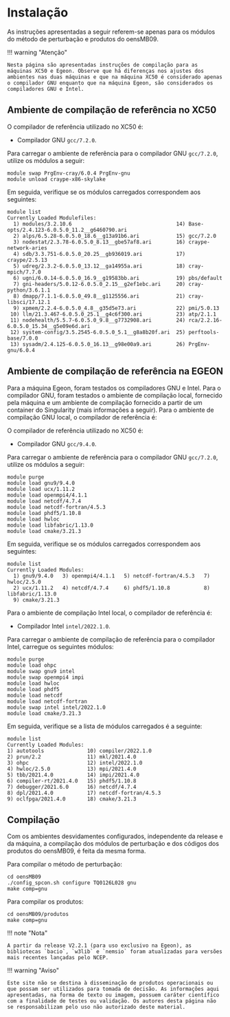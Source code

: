 # Instalação

As instruções apresentadas a seguir referem-se apenas para os módulos do método de perturbação e produtos do oensMB09.

!!! warning "Atenção"

    Nesta página são apresentadas instruções de compilação para as máquinas XC50 e Egeon. Observe que há diferenças nos ajustes dos ambientes nas duas máquinas e que na máquina XC50 é considerado apenas o compilador GNU enquanto que na máquina Egeon, são considerados os compiladores GNU e Intel.

## Ambiente de compilação de referência no XC50

O compilador de referência utilizado no XC50 é:

* Compilador GNU `gcc/7.2.0`.

Para carregar o ambiente de referência para o compilador GNU `gcc/7.2.0`, utilize os módulos a seguir:

```
module swap PrgEnv-cray/6.0.4 PrgEnv-gnu
module unload craype-x86-skylake
```

Em seguida, verifique se os módulos carregados correspondem aos seguintes:

```
module list
Currently Loaded Modulefiles:
  1) modules/3.2.10.6                                  14) Base-opts/2.4.123-6.0.5.0_11.2__g6460790.ari
  2) alps/6.5.28-6.0.5.0_18.6__g13a91b6.ari            15) gcc/7.2.0
  3) nodestat/2.3.78-6.0.5.0_8.13__gbe57af8.ari        16) craype-network-aries
  4) sdb/3.3.751-6.0.5.0_20.25__gb936019.ari           17) craype/2.5.13
  5) udreg/2.3.2-6.0.5.0_13.12__ga14955a.ari           18) cray-mpich/7.7.0
  6) ugni/6.0.14-6.0.5.0_16.9__g19583bb.ari            19) pbs/default
  7) gni-headers/5.0.12-6.0.5.0_2.15__g2ef1ebc.ari     20) cray-python/3.6.1.1
  8) dmapp/7.1.1-6.0.5.0_49.8__g1125556.ari            21) cray-libsci/17.12.1
  9) xpmem/2.2.4-6.0.5.0_4.8__g35d5e73.ari             22) pmi/5.0.13
 10) llm/21.3.467-6.0.5.0_25.1__g4c6f300.ari           23) atp/2.1.1
 11) nodehealth/5.5.7-6.0.5.0_9.8__g7732908.ari        24) rca/2.2.16-6.0.5.0_15.34__g5e09e6d.ari
 12) system-config/3.5.2545-6.0.5.0_5.1__g8a8b20f.ari  25) perftools-base/7.0.0
 13) sysadm/2.4.125-6.0.5.0_16.13__g98e00a9.ari        26) PrgEnv-gnu/6.0.4
```

## Ambiente de compilação de referência na EGEON

Para a máquina Egeon, foram testados os compiladores GNU e Intel. Para o compilador GNU, foram testados o ambiente de compilação local, fornecido pela máquina e um ambiente de compilação fornecido a partir de um container do Singularity (mais informações a seguir). Para o ambiente de compilação GNU local, o compilador de referência é:

O compilador de referência utilizado no XC50 é:

* Compilador GNU `gcc/9.4.0`.

Para carregar o ambiente de referência para o compilador GNU `gcc/7.2.0`, utilize os módulos a seguir:

```
module purge
module load gnu9/9.4.0
module load ucx/1.11.2
module load openmpi4/4.1.1
module load netcdf/4.7.4
module load netcdf-fortran/4.5.3
module load phdf5/1.10.8
module load hwloc
module load libfabric/1.13.0
module load cmake/3.21.3
```

Em seguida, verifique se os módulos carregados correspondem aos seguintes:

```
module list
Currently Loaded Modules:
  1) gnu9/9.4.0   3) openmpi4/4.1.1   5) netcdf-fortran/4.5.3   7) hwloc/2.5.0
  2) ucx/1.11.2   4) netcdf/4.7.4     6) phdf5/1.10.8           8) libfabric/1.13.0
  9) cmake/3.21.3
```

Para o ambiente de compilação Intel local, o compilador de referência é:

* Compilador Intel `intel/2022.1.0`.

Para carregar o ambiente de compilação de referência para o compilador Intel, carregue os seguintes módulos:

```
module purge
module load ohpc
module swap gnu9 intel
module swap openmpi4 impi
module load hwloc
module load phdf5
module load netcdf
module load netcdf-fortran
module swap intel intel/2022.1.0
module load cmake/3.21.3
```

Em seguida, verifique se a lista de módulos carregados é a seguinte:

```
module list
Currently Loaded Modules:
1) autotools              10) compiler/2022.1.0 
2) prun/2.2               11) mkl/2021.4.0
3) ohpc                   12) intel/2022.1.0
4) hwloc/2.5.0            13) mpi/2021.4.0
5) tbb/2021.4.0           14) impi/2021.4.0
6) compiler-rt/2021.4.0   15) phdf5/1.10.8
7) debugger/2021.6.0      16) netcdf/4.7.4
8) dpl/2021.4.0           17) netcdf-fortran/4.5.3
9) oclfpga/2021.4.0       18) cmake/3.21.3
```

## Compilação

Com os ambientes desvidamentes configurados, independente da release e da máquina, a compilação dos módulos de perturbação e dos códigos dos produtos do oensMB09, é feita da mesma forma.

Para compilar o método de perturbação:

```
cd oensMB09
./config_spcon.sh configure TQ0126L028 gnu
make comp=gnu
```

Para compilar os produtos:

```
cd oensMB09/produtos
make comp=gnu
```

!!! note "Nota"

    A partir da release V2.2.1 (para uso exclusivo na Egeon), as bibliotecas `bacio`, `w3lib` e `nemsio` foram atualizadas para versões mais recentes lançadas pelo NCEP.

!!! warning "Aviso"

    Este site não se destina à disseminação de produtos operacionais ou que possam ser utilizados para tomada de decisão. As informações aqui apresentadas, na forma de texto ou imagem, possuem caráter científico com a finalidade de testes ou validação. Os autores desta página não se responsabilizam pelo uso não autorizado deste material.
